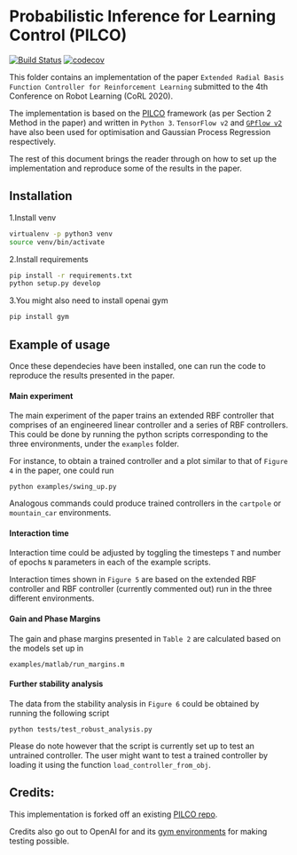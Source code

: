 # Probabilistic Inference for Learning Control (PILCO)
[![Build Status](https://travis-ci.org/nrontsis/PILCO.svg?branch=master)](https://travis-ci.org/nrontsis/PILCO)
[![codecov](https://codecov.io/gh/nrontsis/PILCO/branch/master/graph/badge.svg)](https://codecov.io/gh/nrontsis/PILCO)

This folder contains an implementation of the paper `Extended Radial Basis Function Controller for Reinforcement Learning` submitted to the 4th Conference on Robot Learning (CoRL 2020).

The implementation is based on the [PILCO](https://ieeexplore.ieee.org/abstract/document/6654139/) framework (as per Section 2 Method in the paper) and written in `Python 3`. 
`TensorFlow v2` and [`GPflow v2`](https://github.com/GPflow/GPflow) have also been used for optimisation and Gaussian Process Regression respectively.

The rest of this document brings the reader through on how to set up the implementation and reproduce some of the results in the paper.

## Installation
1.Install venv
```bash
virtualenv -p python3 venv
source venv/bin/activate
```
2.Install requirements
```bash
pip install -r requirements.txt
python setup.py develop
```
3.You might also need to install openai gym
```bash
pip install gym
```

## Example of usage
Once these dependecies have been installed, one can run the code to reproduce the results presented in the paper. 

#### Main experiment
The main experiment of the paper trains an extended RBF controller that comprises of an engineered linear controller and a series of RBF controllers.
This could be done by running the python scripts corresponding to the three environments, under the `examples` folder. 

For instance, to obtain a trained controller and a plot similar to that of `Figure 4` in the paper, one could run
```
python examples/swing_up.py
```
Analogous commands could produce trained controllers in the `cartpole` or `mountain_car` environments.

#### Interaction time
Interaction time could be adjusted by toggling the timesteps `T` and number of epochs `N` parameters in each of the example scripts.

Interaction times shown in `Figure 5` are based on the extended RBF controller and RBF controller (currently commented out) run in the three different environments. 

#### Gain and Phase Margins
The gain and phase margins presented in `Table 2` are calculated based on the models set up in 
```
examples/matlab/run_margins.m
```

#### Further stability analysis
The data from the stability analysis in `Figure 6` could be obtained by running the following script
```
python tests/test_robust_analysis.py 
```
Please do note however that the script is currently set up to test an untrained controller. The user might want to test a trained controller by loading it using the function `load_controller_from_obj`.

## Credits:

This implementation is forked off an existing [PILCO repo](https://github.com/nrontsis/PILCO).

Credits also go out to OpenAI for and its [gym environments](https://github.com/openai/gym/tree/master/gym/envs/classic_control) for making testing possible.